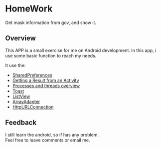 # HomeWork
Get mask information from gov, and show it.

## Overview
This APP is a small exercise for me on Android development.
In this app, i use some basic function to reach my needs.

It use the:
* [SharedPreferences](https://developer.android.com/reference/android/content/SharedPreferences)
* [Getting a Result from an Activity](https://developer.android.com/training/basics/intents/result)
* [Processes and threads overview](https://developer.android.com/guide/components/processes-and-threads)
* [Toast](https://developer.android.com/reference/android/widget/Toast)
* [ListView](https://developer.android.com/reference/android/widget/ListView)
* [ArrayAdapter](https://developer.android.com/reference/android/widget/ArrayAdapter)
* [HttpURLConnection](https://developer.android.com/reference/java/net/HttpURLConnection)

## Feedback
I still learn the android, so if has any problem.\
Feel free to leave comments or email me.
